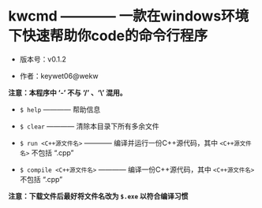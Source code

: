 # kwcmd ———— 一款在windows环境下快速帮助你code的命令行程序

- 版本号：v0.1.2

- 作者：keywet06@wekw

**注意：本程序中 ‘-’ 不与 ‘/’ 、‘\\’ 混用。**

- `$ help` ———— 帮助信息

- `$ clear` ———— 清除本目录下所有多余文件

- `$ run <C++源文件名>` ———— 编译并运行一份C++源代码，其中 `<C++源文件名>` 不包括 “.cpp”

- `$ compile <C++源文件名>` ———— 编译一份C++源代码，其中 `<C++源文件名>` 不包括 “.cpp”

**注意：下载文件后最好将文件名改为 `$.exe` 以符合编译习惯**
